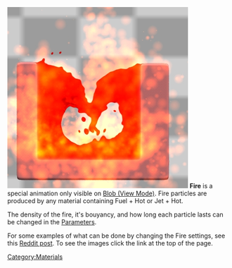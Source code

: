 ![This is fire, burning away...](/images/Fire.jpg "fig:This is fire, burning away...")
**Fire** is a special animation only visible on [Blob (View Mode)](/Blob%20%28View%20Mode%29.md "Blob (View Mode)"). Fire particles are produced by any material containing Fuel + Hot or Jet + Hot.

The density of the fire, it's bouyancy, and how long each particle lasts can be changed in the [Parameters](/Parameters.md "Parameters").

For some examples of what can be done by changing the Fire settings, see this [Reddit post](https://www.reddit.com/r/oeCake/comments/42iaic/exclusive_stills_from_an_upcoming_experiment/). To see the images click the link at the top of the page.

[Category:Materials](/CategoryMaterials.md "Category:Materials")
